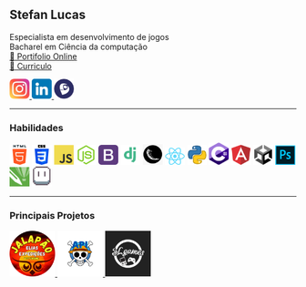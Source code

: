 ## Stefan Lucas
Especialista em desenvolvimento de jogos<br>
Bacharel em Ciência da computação
<br>
<a href="https://stefanluks.github.io/portifolio/">📌 Portifolio Online</a><br>
<a href="/arquivos/curriculo.pdf">📃 Curriculo</a>


<a href="https://instagram.com/stefan.luks">
  <img src="./imagens/insta.webp" width="35px">
</a>
<a href="https://www.linkedin.com/in/stefan-lucas-599668224/">
  <img src="./imagens/linkedin.webp" width="35px">
</a>
<a href="https://www.linkedin.com/in/stefan-lucas-599668224/">
  <img src="./imagens/lattes.webp" width="35px">
</a>

---

### Habilidades

<img src="./icones/html.png" width="35px" />
<img src="./icones/css.png" width="35px" />
<img src="./icones/js.png" width="35px" />
<img src="./icones/node.png" width="35px" />
<img src="./icones/bootstrap.png" width="35px" />
<img src="./icones/django.png" width="35px" />
<img src="./icones/flask.png" width="35px" />
<img src="./icones/react.png" width="35px" />
<img src="./icones/py.webp" width="35px" />
<img src="./icones/csharp.svg" width="35px" />
<img src="./icones/angular.png" width="35px" />
<img src="./icones/unity.png" width="35px" />
<img src="./icones/ps.png" width="35px" />
<img src="./icones/corel.png" width="35px" />
<img src="./icones/aseprite.png" width="35px" />

---

### Principais Projetos

<a href="https://github.com/stefanluks/EliasExpedicoes">
  <img src="./icones/icon.png" width="80px" alt="Icone da Elias Expedições"/>
</a>
<a href="https://github.com/stefanluks/ApiOnePiece">
  <img src="./imagens/op_api.png" width="80px" alt="API de One Piece"/>
</a>
<a href="https://github.com/stefanluks/Api-Game-Ranking-Controller">
  <img src="./imagens/slgames.png" width="80px" alt="SL games"/>
</a>